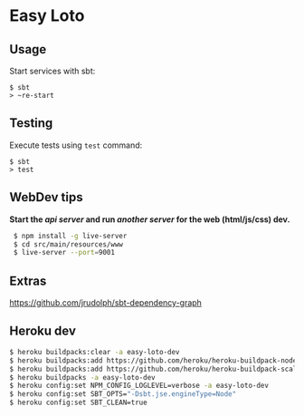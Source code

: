 # Easy Loto

## Usage

Start services with sbt:

```
$ sbt
> ~re-start
```

## Testing

Execute tests using `test` command:

```
$ sbt
> test
```

## WebDev tips
 
**Start the _api server_ and run _another server_ for the web (html/js/css) dev.**
  
```bash
 $ npm install -g live-server
 $ cd src/main/resources/www
 $ live-server --port=9001
```

## Extras

https://github.com/jrudolph/sbt-dependency-graph

## Heroku dev

```bash
$ heroku buildpacks:clear -a easy-loto-dev
$ heroku buildpacks:add https://github.com/heroku/heroku-buildpack-nodejs.git -a easy-loto-dev
$ heroku buildpacks:add https://github.com/heroku/heroku-buildpack-scala.git -a easy-loto-dev
$ heroku buildpacks -a easy-loto-dev
$ heroku config:set NPM_CONFIG_LOGLEVEL=verbose -a easy-loto-dev
$ heroku config:set SBT_OPTS="-Dsbt.jse.engineType=Node"
$ heroku config:set SBT_CLEAN=true

```
